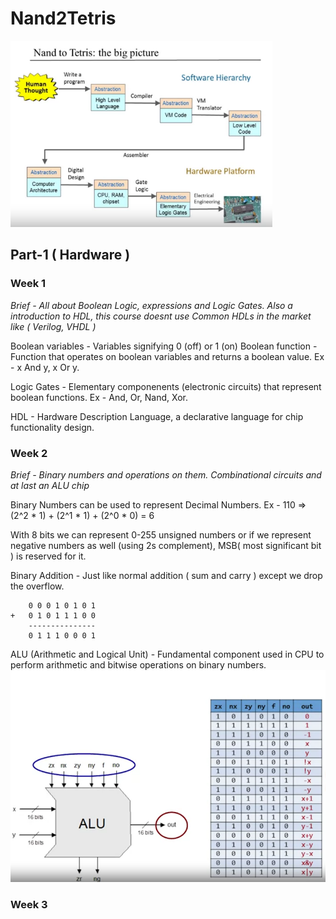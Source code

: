 # Nand2Tetris
![cover-image](./assets/nand2tetris.png)

## Part-1 ( Hardware )

### Week 1  
_Brief - All about Boolean Logic, expressions and Logic Gates. Also a introduction to HDL, this course doesnt use Common HDLs in the market like ( Verilog, VHDL )_

Boolean variables - Variables signifying 0 (off) or 1 (on)
Boolean function - Function that operates on boolean variables and returns a boolean value. Ex - x And y, x Or y.

Logic Gates - Elementary componenents (electronic circuits) that represent boolean functions. Ex - And, Or, Nand, Xor.

HDL - Hardware Description Language, a declarative language for chip functionality design.

### Week 2 
_Brief - Binary numbers and operations on them. Combinational circuits and at last an ALU chip_

Binary Numbers can be used to represent Decimal Numbers. 
Ex - 110 => (2^2 * 1) + (2^1 * 1) + (2^0 * 0) = 6

With 8 bits we can represent 0-255 unsigned numbers
or if we represent negative numbers as well (using 2s complement), MSB( most significant bit ) is reserved for it.

Binary Addition - Just like normal addition ( sum and carry ) except we drop the overflow. 

```
    0 0 0 1 0 1 0 1
+   0 1 0 1 1 1 0 0  
    ---------------
    0 1 1 1 0 0 0 1
```

ALU (Arithmetic and Logical Unit) - Fundamental component used in CPU to perform arithmetic and bitwise operations on binary numbers. 
![alu](./assets/alu.png)

### Week 3

